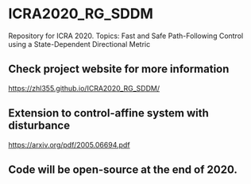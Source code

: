 # ICRA2020_RG_SDDM
Repository for ICRA 2020. Topics: Fast and Safe Path-Following Control using a State-Dependent Directional Metric

## Check project website for more information
https://zhl355.github.io/ICRA2020_RG_SDDM/

## Extension to control-affine system with disturbance
https://arxiv.org/pdf/2005.06694.pdf


## Code will be open-source at the end of 2020.
